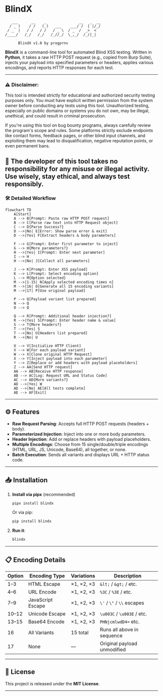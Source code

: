 # BlindX

```
   ___      __    _               __   _  __  
  / _ )    / /   (_)   ___    ___/ /  | |/_/  
 / _  |   / /   / /   / _ \  / _  /  _>  <   
/____/   /_/   /_/   /_//_/  \_,_/  /_/|_|    

      BlindX v1.0 by progprnv
```

**BlindX** is a command-line tool for automated Blind XSS testing. Written in **Python**, it takes a raw HTTP POST request (e.g., copied from Burp Suite), injects your payload into specified parameters or headers, applies various encodings, and reports HTTP responses for each test.

---

### ⚠️ Disclaimer:
This tool is intended strictly for educational and authorized security testing purposes only. You must have explicit written permission from the system owner before conducting any tests using this tool. Unauthorized testing, especially on public domains or systems you do not own, may be illegal, unethical, and could result in criminal prosecution.

If you're using this tool on bug bounty programs, always carefully review the program's scope and rules. Some platforms strictly exclude endpoints like contact forms, feedback pages, or other blind input channels, and exploiting them may lead to disqualification, negative reputation points, or even permanent bans.

🛑 The developer of this tool takes no responsibility for any misuse or illegal activity. Use wisely, stay ethical, and always test responsibly.
---

### 🛠️ Detailed Workflow

```mermaid
flowchart TD
    A[Start]
    A --> B[Prompt: Paste raw HTTP POST request]
    B --> C[Parse raw text into HTTP Request object]
    C --> D{Parse Success?}
    D -->|No| E[Error: Show parse error & exit]
    D -->|Yes| F[Extract headers & body parameters]

    F --> G[Prompt: Enter first parameter to inject]
    G --> H{More parameters?}
    H -->|Yes| I[Prompt: Enter next parameter]
    I --> H
    H -->|No| J[Collect all parameters]

    J --> K[Prompt: Enter XSS payload]
    K --> L[Prompt: Select encoding option]
    L --> M{Option selected}
    M -->|1-15| N[Apply selected encoding times n]
    M -->|16| O[Generate all 15 encoding variants]
    M -->|17| P[Use original payload]

    P --> Q[Payload variant list prepared]
    N --> Q
    O --> Q

    Q --> R[Prompt: Additional header injection?]
    R -->|Yes| S[Prompt: Enter header name & value]
    S --> T{More headers?}
    T -->|Yes| S
    T -->|No| U[Headers list prepared]
    R -->|No| U

    U --> V[Initialize HTTP Client]
    V --> W[For each payload variant]
    W --> X[Clone original HTTP Request]
    X --> Y[Inject payload into each parameter]
    Y --> Z[Replace or add headers with payload placeholders]
    Z --> AA[Send HTTP request]
    AA --> AB[Receive HTTP response]
    AB --> AC[Log: Request URL and Status Code]
    AC --> AD{More variants?}
    AD -->|Yes| W
    AD -->|No| AE[All tests complete]
    AE --> AF[Exit]
```

---

## ⚙️ Features

* **Raw Request Parsing**: Accepts full HTTP POST requests (headers + body).
* **Parameterized Injection**: Inject into one or more body parameters.
* **Header Injection**: Add or replace headers with payload placeholders.
* **Multiple Encodings**: Choose from 15 single/double/triple encodings (HTML, URL, JS, Unicode, Base64), all together, or none.
* **Batch Execution**: Sends all variants and displays URL + HTTP status code.

---

## 📥 Installation

1. **Install via pipx** (recommended)

   ```bash
   pipx install blindx
   ```

   Or via pip:

   ```bash
   pip install blindx
   ```

2. **Run it**:

   ```bash
   blindx
   ```

---

## 📋 Encoding Details

| Option | Encoding Type     | Variations | Description                 |
| ------ | ----------------- | ---------- | --------------------------- |
| 1–3    | HTML Escape       | ×1, ×2, ×3 | `&lt;` / `&gt;` / etc.      |
| 4–6    | URL Encode        | ×1, ×2, ×3 | `%3C` / `%3E` / etc.        |
| 7–9    | JavaScript Escape | ×1, ×2, ×3 | `\'` / `\"` / `\\` escapes  |
| 10–12  | Unicode Escape    | ×1, ×2, ×3 | `\u003C` / `\u003E` / etc.  |
| 13–15  | Base64 Encode     | ×1, ×2, ×3 | `PHNjcmlwdD4=` etc.         |
| 16     | All Variants      | 15 total   | Runs all above in sequence  |
| 17     | None              | —          | Original payload unmodified |

---

## 📄 License

This project is released under the **MIT License**.

---

